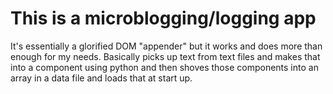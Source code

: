 # This is a microblogging/logging app 

It's essentially a glorified DOM "appender" but it works and does more than enough for my needs.
Basically picks up text from text files and makes that into a component using python and then shoves those components into an array in a data file and loads that at start up.